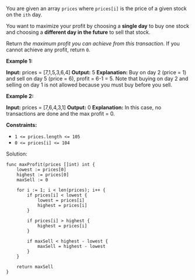 You are given an array `prices` where `prices[i]` is the price of a given stock on the `ith` day.

You want to maximize your profit by choosing a **single day** to buy one stock and choosing a **different day in the future** to sell that stock.

Return _the maximum profit you can achieve from this transaction_. If you cannot achieve any profit, return `0`.

**Example 1:**

**Input:** prices = [7,1,5,3,6,4]
**Output:** 5
**Explanation:** Buy on day 2 (price = 1) and sell on day 5 (price = 6), profit = 6-1 = 5.
Note that buying on day 2 and selling on day 1 is not allowed because you must buy before you sell.

**Example 2:**

**Input:** prices = [7,6,4,3,1]
**Output:** 0
**Explanation:** In this case, no transactions are done and the max profit = 0.

**Constraints:**

- `1 <= prices.length <= 105`
- `0 <= prices[i] <= 104`

Solution: 
```
func maxProfit(prices []int) int {
    lowest := prices[0]
    highest := prices[0]
    maxSell := 0

    for i := 1; i < len(prices); i++ {
        if prices[i] < lowest {
            lowest = prices[i]
            highest = prices[i]
        }

        if prices[i] > highest {
            highest = prices[i]
        }

        if maxSell < highest - lowest {
            maxSell = highest - lowest
        }
    }

    return maxSell
}
```